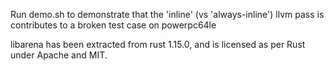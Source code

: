 Run demo.sh to demonstrate that the 'inline' (vs 'always-inline') llvm pass is
contributes to a broken test case on powerpc64le

libarena has been extracted from rust 1.15.0, and is licensed as per Rust under
Apache and MIT.

